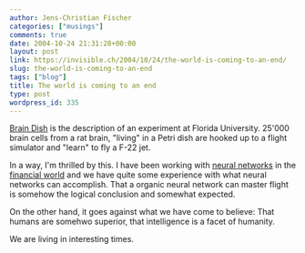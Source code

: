 ```yaml
---
author: Jens-Christian Fischer
categories: ["musings"]
comments: true
date: 2004-10-24 21:31:28+00:00
layout: post
link: https://invisible.ch/2004/10/24/the-world-is-coming-to-an-end/
slug: the-world-is-coming-to-an-end
tags: ["blog"]
title: The world is coming to an end
type: post
wordpress_id: 335
---
```


[Brain Dish](https://www.napa.ufl.edu/2004news/braindish.htm) is the description of an experiment at Florida University. 25'000 brain cells from a rat brain, "living" in a Petri dish are hooked up to a flight simulator and "learn" to fly a F-22 jet.

In a way, I'm thrilled by this. I have been working with [neural networks](https://www.ivorix.com/en/products/tech/ki/ki.html) in the [financial world](https://www.ivorix.com/en/products/nsf/versions.html) and we have quite some experience with what neural networks can accomplish. That a organic neural network can master flight is somehow the logical conclusion and somewhat expected. 

On the other hand, it goes against what we have come to believe: That humans are somehwo superior, that intelligence is a facet of humanity. 

We are living in interesting times.
